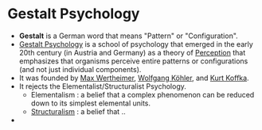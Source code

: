 # Gestalt Psychology
- **Gestalt** is a German word that means "Pattern" or "Configuration".
- [Gestalt Psychology](https://en.wikipedia.org/wiki/Gestalt_psychology) is a school of psychology that emerged in the early 20th century (in Austria and Germany) as a theory of [Perception](https://en.wikipedia.org/wiki/Perception) that emphasizes that organisms perceive entire patterns or configurations (and not just individual components).
- It was founded by [Max Wertheimer](https://en.wikipedia.org/wiki/Max_Wertheimer "Max Wertheimer"), [Wolfgang Köhler](https://en.wikipedia.org/wiki/Wolfgang_K%C3%B6hler "Wolfgang Köhler"), and [Kurt Koffka](https://en.wikipedia.org/wiki/Kurt_Koffka "Kurt Koffka").
- It rejects the Elementalist/Structuralist Psychology.
	- Elementalism : a belief that a complex phenomenon can be reduced down to its simplest elemental units.
	- [Structuralism](<https://en.wikipedia.org/wiki/Structuralism_(psychology)>) : a belief that ..
- 